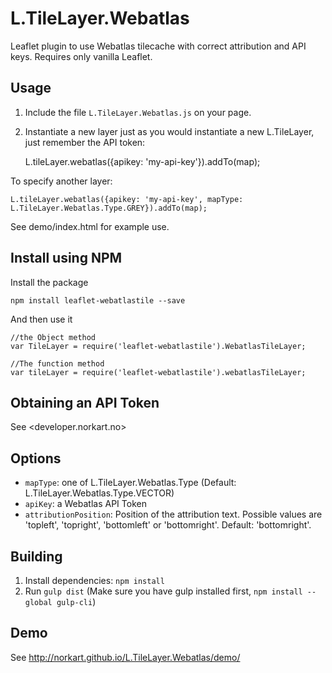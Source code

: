 L.TileLayer.Webatlas
====================
Leaflet plugin to use Webatlas tilecache with correct attribution and API keys. Requires only vanilla Leaflet.


Usage
-----

1. Include the file ```L.TileLayer.Webatlas.js``` on your page.

2. Instantiate a new layer just as you would instantiate a new L.TileLayer, just remember the API token:

    L.tileLayer.webatlas({apikey: 'my-api-key'}).addTo(map);

To specify another layer:

    L.tileLayer.webatlas({apikey: 'my-api-key', mapType: L.TileLayer.Webatlas.Type.GREY}).addTo(map);

See demo/index.html for example use.


Install using NPM
-----------------

Install the package

    npm install leaflet-webatlastile --save


And then use it

    //the Object method
    var TileLayer = require('leaflet-webatlastile').WebatlasTileLayer;

    //The function method
    var tileLayer = require('leaflet-webatlastile').webatlasTileLayer;


Obtaining an API Token
----------------------
See <developer.norkart.no>


Options
-------

- ```mapType```: one of L.TileLayer.Webatlas.Type (Default: L.TileLayer.Webatlas.Type.VECTOR)
- ```apiKey```: a Webatlas API Token
- ```attributionPosition```: Position of the attribution text.  Possible values are 'topleft', 'topright', 'bottomleft' or 'bottomright'. Default: 'bottomright'.

Building
--------
1. Install dependencies: ```npm install```
2. Run ```gulp dist``` (Make sure you have gulp installed first, `npm install --global gulp-cli`)


Demo
----

See <http://norkart.github.io/L.TileLayer.Webatlas/demo/>
